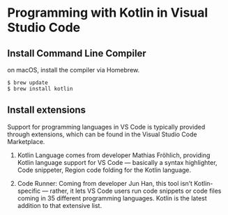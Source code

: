 # Programming with Kotlin in Visual Studio Code

## Install Command Line Compiler

on macOS, install the compiler via Homebrew.

```
$ brew update
$ brew install kotlin
```

## Install extensions
Support for programming languages in VS Code is typically provided through extensions, which can be found in the Visual Studio Code Marketplace.

1. Kotlin Language comes from developer Mathias Fröhlich, providing Kotlin language support for VS Code — basically a syntax highlighter, Code snippeter, Region code folding for the Kotlin language. 

2. Code Runner: Coming from developer Jun Han, this tool isn’t Kotlin-specific — rather, it lets VS Code users run code snippets or code files coming in 35 different programming languages. Kotlin is the latest addition to that extensive list.
